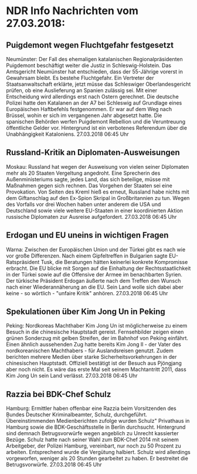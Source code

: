 # NDR Info Nachrichten vom 27.03.2018:


## Puigdemont wegen Fluchtgefahr festgesetzt
Neumünster: Der Fall des ehemaligen katalanischen Regionalpräsidenten Puigdemont beschäftigt weiter die Justiz in Schleswig-Holstein. Das Amtsgericht Neumünster hat entschieden, dass der 55-Jährige vorerst in Gewahrsam bleibt. Es bestehe Fluchtgefahr. Ein Vertreter der Staatsanwaltschaft erklärte, jetzt müsse das Schleswiger Oberlandesgericht prüfen, ob eine Auslieferung an Spanien zulässig sei. Mit einer Entscheidung wird allerdings erst nach Ostern gerechnet. Die deutsche Polizei hatte den Katalanen an der A7 bei Schleswig auf Grundlage eines Europäischen Haftbefehls festgenommen. Er war auf dem Weg nach Brüssel, wohin er sich im vergangenen Jahr abgesetzt hatte. Die spanischen Behörden werfen Puigdemont Rebellion und die Veruntreuung öffentliche Gelder vor. Hintergrund ist ein verbotenes Referendum über die Unabhängigkeit Kataloniens. 27.03.2018 06:45 Uhr 

## Russland-Kritik an Diplomaten-Ausweisungen
Moskau: Russland hat wegen der Ausweisung von vielen seiner Diplomaten mehr als 20 Staaten Vergeltung angedroht. Eine Sprecherin des Außenministeriums sagte, jedes Land, das sich beteilige, müsse mit Maßnahmen gegen sich rechnen. Das Vorgehen der Staaten sei eine Provokation. Von Seiten des Kreml hieß es erneut, Russland habe nichts mit dem Giftanschlag auf den Ex-Spion Skripal in Großbritannien zu tun. Wegen des Vorfalls vor drei Wochen haben unter anderem die USA und Deutschland sowie viele weitere EU-Staaten in einer koordinierten Aktion russische Diplomaten zur Ausreise aufgefordert. 27.03.2018 06:45 Uhr 

## Erdogan und EU uneins in wichtigen Fragen
Warna: Zwischen der Europäischen Union und der Türkei gibt es nach wie vor große Differenzen. Nach einem Gipfeltreffen in Bulgarien sagte EU-Ratspräsident Tusk, die Beratungen hätten keinerlei konkrete Kompromisse erbracht. Die EU blicke mit Sorgen auf die Einhaltung der Rechtsstaatlichkeit in der Türkei sowie auf die Offensive der Armee im benachbarten Syrien. Der türkische Präsident Erdogan äußerte nach dem Treffen den Wunsch nach einer Wiederannäherung an die EU. Sein Land wolle sich dabei aber keine - so wörtlich - "unfaire Kritik" anhören. 27.03.2018 06:45 Uhr 

## Spekulationen über Kim Jong Un in Peking
Peking: Nordkoreas Machthaber Kim Jong Un ist möglicherweise zu einem Besuch in die chinesische Hauptstadt gereist. Fernsehbilder zeigen einen grünen Sonderzug mit gelben Streifen, der im Bahnhof von Peking einfährt. Einen ähnlich aussehenden Zug hatte bereits Kim Jong Il - der Vater des nordkoreanischen Machthabers - für Auslandsreisen genutzt. Zudem berichten mehrere Medien über starke Sicherheitsvorkehrungen in der chinesischen Hauptstadt. Offiziell bestätigt ist der Besuch aus Pjöngjang aber noch nicht. Es wäre das erste Mal seit seinem Machtantritt 2011, dass Kim Jong Un sein Land verlässt. 27.03.2018 06:45 Uhr 

## Razzia bei BDK-Chef Schulz
Hamburg: Ermittler haben offenbar eine Razzia beim Vorsitzenden des Bundes Deutscher Kriminalbeamter, Schulz, durchgeführt. Übereinstimmenden Medienberichten zufolge wurden Schulz" Privathaus in Hamburg sowie die BDK-Geschäftsstelle in Berlin durchsucht. Hintergrund sind demnach Betrugsvorwürfe wegen angeblich zu Unrecht kassierter Bezüge. Schulz hatte nach seiner Wahl zum BDK-Chef 2014 mit seinem Arbeitgeber, der Polizei Hamburg, vereinbart, nur noch zu 50 Prozent zu arbeiten. Entsprechend wurde die Vergütung halbiert. Schulz wird allerdings vorgeworfen, weniger als 20 Stunden gearbeitet zu haben. Er bestreitet die Betrugsvorwürfe. 27.03.2018 06:45 Uhr 
